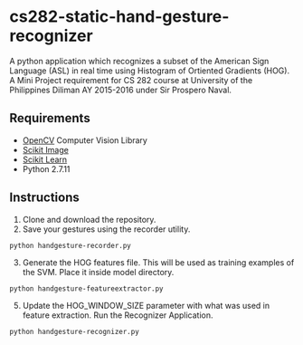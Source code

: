 # cs282-static-hand-gesture-recognizer

A python application which recognizes a subset of the American Sign Language (ASL) in real time using Histogram of Ortiented Gradients (HOG). A Mini Project requirement for CS 282 course at University of the Philippines Diliman AY 2015-2016 under Sir Prospero Naval.



## Requirements
* [OpenCV](http://docs.opencv.org/3.1.0/d5/de5/tutorial_py_setup_in_windows.html#gsc.tab=0) Computer Vision Library
* [Scikit Image](http://scikit-image.org/)
* [Scikit Learn](http://scikit-learn.org/)
* Python 2.7.11


## Instructions
1. Clone and download the repository.
2. Save your gestures using the recorder utility. 
  
  ```  
  python handgesture-recorder.py
  ```

3. Generate the HOG features file. This will be used as training examples of the SVM. Place it inside model directory.  
  
  ```  
  python handgesture-featureextractor.py
  ```
  
5. Update the HOG_WINDOW_SIZE parameter with what was used in feature extraction. Run the Recognizer Application.

  ```  
  python handgesture-recognizer.py
  ```
